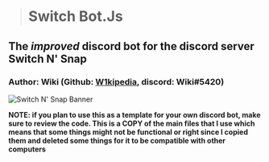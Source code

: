 > # Switch Bot.Js
## The *improved* discord bot for the discord server Switch N' Snap
### Author: Wiki (Github: [W1kipedia](https://github.com/W1kipedia), discord: Wiki#5420)

![Switch N' Snap Banner](https://user-images.githubusercontent.com/13318752/108582227-6d3af100-72f7-11eb-8670-e7514d4d0d17.png)


**NOTE: if you plan to use this as a template for your own discord bot, make sure to review the code. This is a COPY of the main files that I use which means that some things might not be functional or right since I copied them and deleted some things for it to be compatible with other computers**
